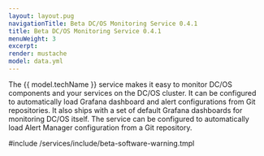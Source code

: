 ```yaml
---
layout: layout.pug
navigationTitle: Beta DC/OS Monitoring Service 0.4.1
title: Beta DC/OS Monitoring Service 0.4.1
menuWeight: 3
excerpt:
render: mustache
model: data.yml
---
```


The {{ model.techName }} service makes it easy to monitor DC/OS components and your services on the DC/OS cluster.
It can be configured to automatically load Grafana dashboard and alert configurations from Git repositories.
It also ships with a set of default Grafana dashboards for monitoring DC/OS itself.
The service can be configured to automatically load Alert Manager configuration from a Git repository.

#include /services/include/beta-software-warning.tmpl
